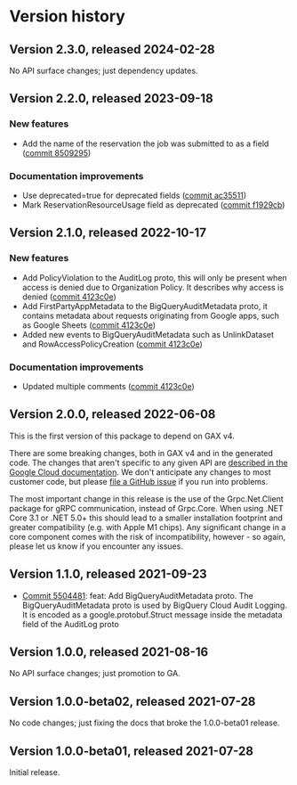 # Version history

## Version 2.3.0, released 2024-02-28

No API surface changes; just dependency updates.

## Version 2.2.0, released 2023-09-18

### New features

- Add the name of the reservation the job was submitted to as a field ([commit 8509295](https://github.com/googleapis/google-cloud-dotnet/commit/8509295870d00b72bc70b8d3a63a10bcacd8dafd))

### Documentation improvements

- Use deprecated=true for deprecated fields ([commit ac35511](https://github.com/googleapis/google-cloud-dotnet/commit/ac35511716630dc7391dde688e03e9224386e8b1))
- Mark ReservationResourceUsage field as deprecated ([commit f1929cb](https://github.com/googleapis/google-cloud-dotnet/commit/f1929cbfa7a04ddf841749c9df6adab1696cf1e7))

## Version 2.1.0, released 2022-10-17

### New features

- Add PolicyViolation to the AuditLog proto, this will only be present when access is denied due to Organization Policy. It describes why access is denied ([commit 4123c0e](https://github.com/googleapis/google-cloud-dotnet/commit/4123c0e7cf10ff042930277cfd9fd8a5496f61e4))
- Add FirstPartyAppMetadata to the BigQueryAuditMetadata proto, it contains metadata about requests originating from Google apps, such as Google Sheets ([commit 4123c0e](https://github.com/googleapis/google-cloud-dotnet/commit/4123c0e7cf10ff042930277cfd9fd8a5496f61e4))
- Added new events to BigQueryAuditMetadata such as UnlinkDataset and RowAccessPolicyCreation ([commit 4123c0e](https://github.com/googleapis/google-cloud-dotnet/commit/4123c0e7cf10ff042930277cfd9fd8a5496f61e4))

### Documentation improvements

- Updated multiple comments ([commit 4123c0e](https://github.com/googleapis/google-cloud-dotnet/commit/4123c0e7cf10ff042930277cfd9fd8a5496f61e4))

## Version 2.0.0, released 2022-06-08

This is the first version of this package to depend on GAX v4.

There are some breaking changes, both in GAX v4 and in the generated
code. The changes that aren't specific to any given API are [described in the Google Cloud
documentation](https://cloud.google.com/dotnet/docs/reference/help/breaking-gax4).
We don't anticipate any changes to most customer code, but please [file a
GitHub issue](https://github.com/googleapis/google-cloud-dotnet/issues/new/choose)
if you run into problems.

The most important change in this release is the use of the Grpc.Net.Client package
for gRPC communication, instead of Grpc.Core. When using .NET Core 3.1 or .NET 5.0+
this should lead to a smaller installation footprint and greater compatibility (e.g.
with Apple M1 chips). Any significant change in a core component comes with the risk
of incompatibility, however - so again, please let us know if you encounter any
issues.


## Version 1.1.0, released 2021-09-23

- [Commit 5504481](https://github.com/googleapis/google-cloud-dotnet/commit/5504481): feat: Add BigQueryAuditMetadata proto. The BigQueryAuditMetadata proto is used by BigQuery Cloud Audit Logging. It is encoded as a google.protobuf.Struct message inside the metadata field of the AuditLog proto

## Version 1.0.0, released 2021-08-16

No API surface changes; just promotion to GA.

## Version 1.0.0-beta02, released 2021-07-28

No code changes; just fixing the docs that broke the 1.0.0-beta01 release.

## Version 1.0.0-beta01, released 2021-07-28

Initial release.
